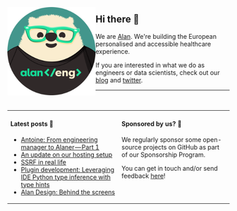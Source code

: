 <img
  alt="Alan engineer"
  src="https://github.com/alan-eu/.github/raw/acceptance/profile/alan-eng-rounded.png"
  height="200"
  align="left"
/>

## Hi there 👋

We are [Alan](https://about.alan.com). We're building the European personalised and accessible healthcare experience.

If you are interested in what we do as engineers or data scientists, check out our [blog](https://medium.com/alan) and [twitter](https://twitter.com/alanengineering).
  
---

<img height="10"/>

<table>
  <tr width="100%">
    <td width="50%" valign="baseline">
  
#### Latest posts 📖

<!--START_SECTION:feed-->
* [Antoine: From engineering manager to Alaner — Part 1](https://medium.com/alan/antoine-from-engineering-manager-to-alaner-part-1-819a4b6ecdbf?source=rss----b2cb698c4e73---4)
* [An update on our hosting setup](https://medium.com/alan/an-update-on-our-hosting-setup-d386afe01563?source=rss----b2cb698c4e73---4)
* [SSRF in real life](https://medium.com/alan/ssrf-in-real-life-3ef894d1f3be?source=rss----b2cb698c4e73---4)
* [Plugin development: Leveraging IDE Python type inference with type hints](https://medium.com/alan/plugin-development-leveraging-ide-python-type-inference-with-type-hints-7426b3d5ee49?source=rss----b2cb698c4e73---4)
* [Alan Design: Behind the screens](https://medium.com/alan/alan-design-behind-the-screens-9263628dcbb1?source=rss----b2cb698c4e73---4)
<!--END_SECTION:feed-->

</td>
<td  width="50%" valign="baseline">
      
#### Sponsored by us? 💚

<!-- todo: add sponsorship program link -->
We regularly sponsor some open-source projects on GitHub as part of our Sponsorship Program.
  
You can get in touch and/or send feedback [here](https://forms.gle/YxxyJadt31w9RhXB6)!
  
  </td>
  </tr>
</table>
